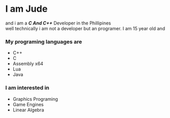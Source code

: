 # I am **Jude** <br>
and i am a ***C And C++*** Developer in the Phillipines <br>
well technically i am not a developer but an programer. I am 15 year old and
### My programing languages are
* C++
* C
* Assembly x64
* Lua
* Java
### I am interested in
* Graphics Programing
* Game Engines
* Linear Algebra
